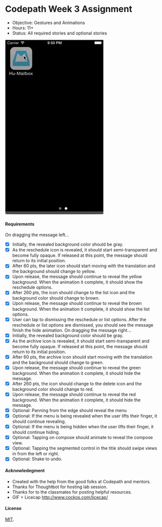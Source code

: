 # Codepath Week 3 Assignment

- Objective: Gestures and Animations
- Hours: 11+
- Status: All required stories and optional stories

![GIF Walkthrough](/assets/hu-mailbox-overview.gif)


#### Requirements

On dragging the message left...
* [x] Initially, the revealed background color should be gray.
* [x] As the reschedule icon is revealed, it should start semi-transparent and become fully opaque. If released at this point, the message should return to its initial position.
* [x] After 60 pts, the later icon should start moving with the translation and the background should change to yellow.
* [x] Upon release, the message should continue to reveal the yellow background. When the animation it complete, it should show the reschedule options.
* [x] After 260 pts, the icon should change to the list icon and the background color should change to brown.
* [x] Upon release, the message should continue to reveal the brown background. When the animation it complete, it should show the list options.
* [x] User can tap to dismissing the reschedule or list options. After the reschedule or list options are dismissed, you should see the message finish the hide animation.
On dragging the message right...
* [x] Initially, the revealed background color should be gray.
* [x] As the archive icon is revealed, it should start semi-transparent and become fully opaque. If released at this point, the message should return to its initial position.
* [x] After 60 pts, the archive icon should start moving with the translation and the background should change to green.
* [x] Upon release, the message should continue to reveal the green background. When the animation it complete, it should hide the message.
* [x] After 260 pts, the icon should change to the delete icon and the background color should change to red.
* [x] Upon release, the message should continue to reveal the red background. When the animation it complete, it should hide the message.
* [x] Optional: Panning from the edge should reveal the menu
* [x] Optional: If the menu is being revealed when the user lifts their finger, it should continue revealing.
* [x] Optional: If the menu is being hidden when the user lifts their finger, it should continue hiding.
* [x] Optional: Tapping on compose should animate to reveal the compose view.
* [x] Optional: Tapping the segmented control in the title should swipe views in from the left or right.
* [x] Optional: Shake to undo.

#### Acknowledegment
- Created with the help from the good folks at Codepath and mentors. 
- Thanks for Thoughtbot for hosting lab session.
- Thanks for to the classmates for posting helpful resources.
- GIF > Licecap http://www.cockos.com/licecap/

#### License
[MIT](./LICENSE.md).
